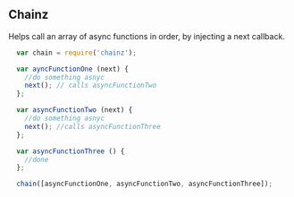 ## Chainz

Helps call an array of async functions in order, by injecting a next callback.


```javascript
  var chain = require('chainz');

  var ayncFunctionOne (next) {
    //do something asnyc
    next(); // calls asyncFunctionTwo
  };

  var asyncFunctionTwo (next) {
    //do something asnyc
    next(); //calls asyncFunctionThree
  };

  var asyncFunctionThree () {
    //done
  };

  chain([asyncFunctionOne, asyncFunctionTwo, asyncFunctionThree]);

```
